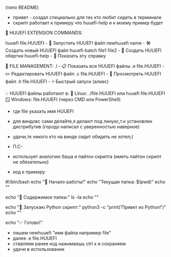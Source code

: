 (типо README)








- привет -
создал специально для тех кто любит сидеть в терминале
- скрипт работает к примеру что huuefi-help и к моему пример будет 




🌈 HUUEFI EXTENSION COMMANDS:



 
  huuefi file.HUUEFI      - 🚀 Запустить HUUEFI файл
  newhuuefi name          - 🛠️  Создать новый HUUEFI файл
  huuefi-batch file1 file2 - 🔄 Создать HUUEFI обертки
  huuefi-help             - 📖 Показать эту справку

📁 FILE MANAGEMENT:
  .l                     - 📋 Показать все HUUEFI файлы
  .e file.HUUEFI         - ✏️  Редактировать HUUEFI файл
  .c file.HUUEFI         - 👀 Просмотреть HUUEFI файл
  .h file.HUUEFI         - ⚡ Быстрый запуск (алиас)

💡 HUUEFI файлы работают в:
   🐧 Linux: ./file.HUUEFI или huuefi file.HUUEFI
   🪟 Windows: file.HUUEFI (через CMD или PowerShell) 
- где file указать имя HUUEFI 
- для виндовс сами делайте,я делают под линукс,т.к установлен дистрибутив (городо написал с уверенностью наверное)
- удачи,тк никого кто на винде сидит обидеть не хотел;(




- П.С-
- использует аналогию баша и пайтон скрипта  (иметь пайтон скрипт не обязательно)
- код к примеру






#!/bin/bash
echo "🚀 Начало работы!"
echo "Текущая папка: $(pwd)"
echo ""

echo "📁 Содержимое папки:"
ls -la
echo ""

echo "🐍 Запускаю Python скрипт:"
python3 -c "print('Привет из Python!')"
echo ""

echo "✅ Готово!"












- пишем newhuuefi "имя файла например file"
- далее .e file.HUUEFI
- ставляем ранее код нажимаешь ctrl x и сохраняем
- удачи в использовании
